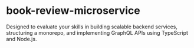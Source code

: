 # book-review-microservice
Designed to evaluate your skills in building scalable backend services, structuring a monorepo, and implementing GraphQL APIs using TypeScript and Node.js.
